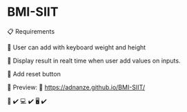 # BMI-SIIT

:clipboard: Requirements

:pushpin: User can add with keyboard weight and height

:pushpin: Display result in realt time when user add values on inputs.

:pushpin: Add reset button

:eyes: Preview: :paperclip: https://adnanze.github.io/BMI-SIIT/

:iphone: :heavy_check_mark:
:computer: :heavy_check_mark:
:desktop_computer: :heavy_check_mark:
